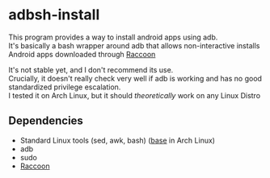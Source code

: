 # adbsh-install

This program provides a way to install android apps using adb.  
It's basically a bash wrapper around adb that allows non-interactive installs Android apps downloaded through [Raccoon](https://raccoon.onyxbits.de/)
  
It's not stable yet, and I don't recommend its use.  
Crucially, it doesn't really check very well if adb is working and has no good standardized privilege escalation.  
I tested it on Arch Linux, but it should *theoretically* work on any Linux Distro

## Dependencies
+ Standard Linux tools (sed, awk, bash) ([base](https://www.archlinux.org/groups/x86_64/base/) in Arch Linux)
+ adb
+ sudo
+ [Raccoon](https://raccoon.onyxbits.de/)

